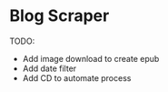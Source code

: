 # Blog Scraper

TODO:

-   Add image download to create epub
-   Add date filter
-   Add CD to automate process
